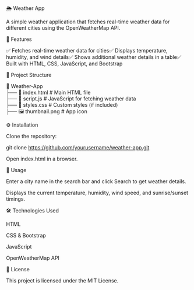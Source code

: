 🌦️ Weather App

A simple weather application that fetches real-time weather data for different cities using the OpenWeatherMap API.

🚀 Features

✅ Fetches real-time weather data for cities✅ Displays temperature, humidity, and wind details✅ Shows additional weather details in a table✅ Built with HTML, CSS, JavaScript, and Bootstrap

💂️ Project Structure

💃 Weather-App  
 ├── 💽 index.html  # Main HTML file  
 ├── 💽 script.js   # JavaScript for fetching weather data  
 ├── 💽 styles.css  # Custom styles (if included)  
 ├── 🖼️ thumbnail.png  # App icon  

⚙️ Installation

Clone the repository:

git clone https://github.com/yourusername/weather-app.git

Open index.html in a browser.

📌 Usage

Enter a city name in the search bar and click Search to get weather details.

Displays the current temperature, humidity, wind speed, and sunrise/sunset timings.

🛠️ Technologies Used

HTML

CSS & Bootstrap

JavaScript

OpenWeatherMap API

📝 License

This project is licensed under the MIT License.